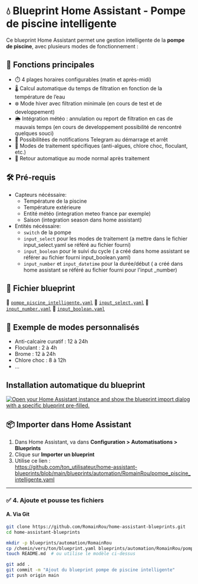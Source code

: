 # 💧 Blueprint Home Assistant - Pompe de piscine intelligente

Ce blueprint Home Assistant permet une gestion intelligente de la **pompe de piscine**, avec plusieurs modes de fonctionnement :

## 🔧 Fonctions principales

- ⏱️ 4 plages horaires configurables (matin et après-midi)
- 🌡️ Calcul automatique du temps de filtration en fonction de la température de l’eau
- ❄️ Mode hiver avec filtration minimale (en cours de test et de developpement)
- 🌦️ Intégration météo : annulation ou report de filtration en cas de mauvais temps (en cours de developpement possibilité de rencontré quelques souci)
- 📲 Possibilitées de notifications Telegram au démarrage et arrêt
- 🧪 Modes de traitement spécifiques (anti-algues, chlore choc, floculant, etc.)
- 🔁 Retour automatique au mode normal après traitement

## 🛠️ Pré-requis

- Capteurs nécéssaire:
  - Température de la piscine
  - Température extérieure
  - Entité météo (integration meteo france par exemple)
  - Saison (integration season dans home assistant)
- Entités nécéssaire:
  - `switch` de la pompe
  - `input_select` pour les modes de traitement (a mettre dans le fichier input_select.yaml se référé au fichier fourni)
  - `input_boolean` pour le suivi du cycle ( a créé dans home assistant se référer au fichier fourni input_boolean.yaml)
  - `input_number` et `input_datetime` pour la durée/début ( a créé dans home assistant se référé au fichier fourni pour l'input _number)

## 📁 Fichier blueprint

📄 [`pompe_piscine_intelligente.yaml`](blueprints/automation/pompe_piscine_intelligente.yaml)
📄 [`input_select.yaml`](input_select.yaml)
📄 [`input_number.yaml`](input_number.yaml)
📄 [`input_boolean.yaml`](input_boolean.yaml)
## 🧪 Exemple de modes personnalisés

- Anti-calcaire curatif : 12 à 24h
- Floculant : 2 à 4h
- Brome : 12 à 24h
- Chlore choc : 8 à 12h
- ...
## Installation automatique du blueprint ##
<a href="https://my.home-assistant.io/redirect/blueprint_import/?blueprint_url=https%3A%2F%2Fgithub.com%2FRomainRou%2Fpompe_piscine_inteligente%2Fblob%2Fmain%2Fblueprints%2Fautomation%2Fautomationpompe_piscine_intelligente.yaml" target="_blank" rel="noreferrer noopener"><img src="https://my.home-assistant.io/badges/blueprint_import.svg" alt="Open your Home Assistant instance and show the blueprint import dialog with a specific blueprint pre-filled." /></a>


## 📦 Importer dans Home Assistant

1. Dans Home Assistant, va dans **Configuration > Automatisations > Blueprints**
2. Clique sur **Importer un blueprint**
3. Utilise ce lien :<br>
https://github.com/ton_utilisateur/home-assistant-blueprints/blob/main/blueprints/automation/RomainRou/pompe_piscine_intelligente.yaml

---

### ✅ 4. Ajoute et pousse tes fichiers

#### A. Via Git

```bash
git clone https://github.com/RomainRou/home-assistant-blueprints.git
cd home-assistant-blueprints

mkdir -p blueprints/automation/RomainRou
cp /chemin/vers/ton/blueprint.yaml blueprints/automation/RomainRou/pompe_piscine_intelligente.yaml
touch README.md  # ou utilise le modèle ci-dessus

git add .
git commit -m "Ajout du blueprint pompe de piscine intelligente"
git push origin main



